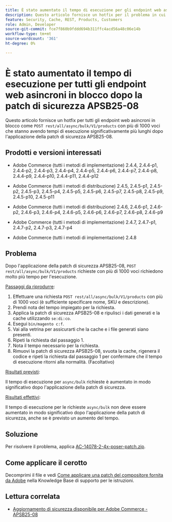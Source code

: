 ```yaml
---
title: È stato aumentato il tempo di esecuzione per gli endpoint web asincroni in blocco dopo la patch di sicurezza APSB25-08
description: Questo articolo fornisce un hotfix per il problema in cui le richieste POST rest/all/async/bulk/V1/products per più di 1000 voci registrano un aumento significativo dei tempi di esecuzione dopo l’applicazione della patch di sicurezza APSB25-08.
feature: Security, Cache, REST, Products, Customers
role: Admin, Developer
source-git-commit: fce7f860b9fddd694b311ffc4acd56a48c06e14b
workflow-type: tm+mt
source-wordcount: '361'
ht-degree: 0%

---
```


# È stato aumentato il tempo di esecuzione per tutti gli endpoint web asincroni in blocco dopo la patch di sicurezza APSB25-08

Questo articolo fornisce un hotfix per tutti gli endpoint web asincroni in blocco come `POST rest/all/async/bulk/V1/products` con più di 1000 voci che stanno avendo tempi di esecuzione significativamente più lunghi dopo l&#39;applicazione della patch di sicurezza APSB25-08.

## Prodotti e versioni interessati

* Adobe Commerce (tutti i metodi di implementazione) 2.4.4, 2.4.4-p1, 2.4.4-p2, 2.4.4-p3, 2.4.4-p4, 2.4.4-p5, 2.4.4-p6, 2.4.4-p7, 2.4.4-p8, 2.4.4-p9, 2.4.4-p10, 2.4.4-p11, 2.4.4-p12

* Adobe Commerce (tutti i metodi di distribuzione) 2.4.5, 2.4.5-p1, 2.4.5-p2, 2.4.5-p3, 2.4.5-p4, 2.4.5-p5, 2.4.5-p6, 2.4.5-p7, 2.4.5-p8, 2.4.5-p9, 2.4.5-p10, 2.4.5-p11

* Adobe Commerce (tutti i metodi di distribuzione) 2.4.6, 2.4.6-p1, 2.4.6-p2, 2.4.6-p3, 2.4.6-p4, 2.4.6-p5, 2.4.6-p6, 2.4.6-p7, 2.4.6-p8, 2.4.6-p9

* Adobe Commerce (tutti i metodi di implementazione) 2.4.7, 2.4.7-p1, 2.4.7-p2, 2.4.7-p3, 2.4.7-p4

* Adobe Commerce (tutti i metodi di implementazione) 2.4.8

## Problema

Dopo l&#39;applicazione della patch di sicurezza APSB25-08, `POST rest/all/async/bulk/V1/products` richieste con più di 1000 voci richiedono molto più tempo per l&#39;esecuzione.

<u>Passaggi da riprodurre</u>:

1. Effettuare una richiesta `POST rest/all/async/bulk/V1/products` con più di 1000 voci (è sufficiente specificare nome, SKU e descrizione).
1. Prendi nota del tempo impiegato per la richiesta.
1. Applica la patch di sicurezza APSB25-08 e ripulisci i dati generati e la cache utilizzando `se:di:co`.
1. Esegui `bin/magento c:f`.
1. Vai alla vetrina per assicurarti che la cache e i file generati siano presenti.
1. Ripeti la richiesta dal passaggio 1.
1. Nota il tempo necessario per la richiesta.
1. Rimuovi la patch di sicurezza APSB25-08, svuota la cache, rigenera il codice e ripeti la richiesta dal passaggio 1 per confermare che il tempo di esecuzione ritorni alla normalità. (Facoltativo)

<u>Risultati previsti</u>:

Il tempo di esecuzione per `async/bulk` richieste è aumentato in modo significativo dopo l&#39;applicazione della patch di sicurezza.

<u>Risultati effettivi</u>:

Il tempo di esecuzione per le richieste `async/bulk` non deve essere aumentato in modo significativo dopo l&#39;applicazione della patch di sicurezza, anche se è previsto un aumento del tempo.

## Soluzione

Per risolvere il problema, applica [AC-14078-2-4x-poser-patch.zip](assets/AC-14078-2-4x-composer-patch.zip).

## Come applicare il cerotto

Decomprimi il file e vedi [Come applicare una patch del compositore fornita da Adobe](https://experienceleague.adobe.com/docs/commerce-knowledge-base/kb/how-to/how-to-apply-a-composer-patch-provided-by-magento.html?lang=it) nella Knowledge Base di supporto per le istruzioni.

## Lettura correlata

* [Aggiornamento di sicurezza disponibile per Adobe Commerce - APSB25-08](/help/troubleshooting/known-issues-patches-attached/security-update-available-for-adobe-commerce-apsb25-08.md)

